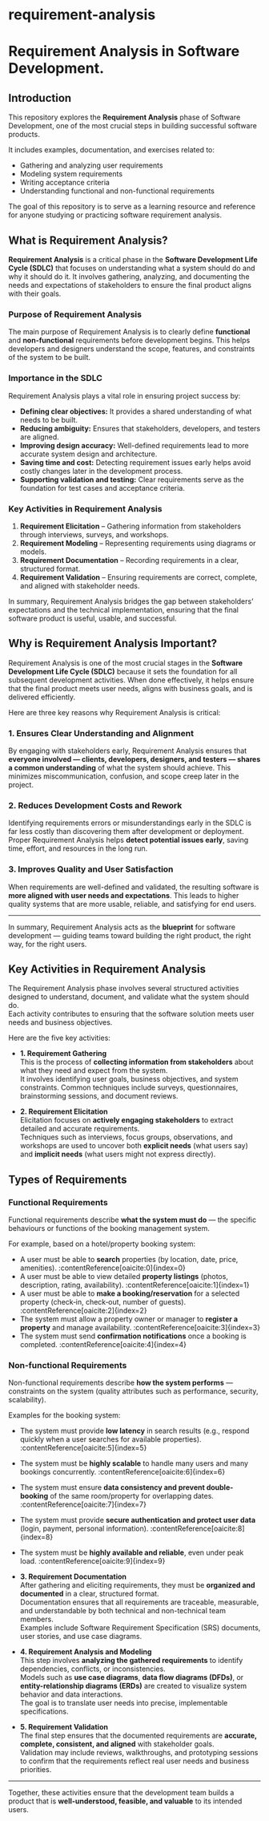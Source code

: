 # requirement-analysis
# Requirement Analysis in Software Development.

## Introduction
This repository explores the **Requirement Analysis** phase of Software Development, one of the most crucial steps in building successful software products.

It includes examples, documentation, and exercises related to:
- Gathering and analyzing user requirements  
- Modeling system requirements  
- Writing acceptance criteria  
- Understanding functional and non-functional requirements  

The goal of this repository is to serve as a learning resource and reference for anyone studying or practicing software requirement analysis.

## What is Requirement Analysis?

**Requirement Analysis** is a critical phase in the **Software Development Life Cycle (SDLC)** that focuses on understanding what a system should do and why it should do it. It involves gathering, analyzing, and documenting the needs and expectations of stakeholders to ensure the final product aligns with their goals.

### Purpose of Requirement Analysis
The main purpose of Requirement Analysis is to clearly define **functional** and **non-functional** requirements before development begins. This helps developers and designers understand the scope, features, and constraints of the system to be built.

### Importance in the SDLC
Requirement Analysis plays a vital role in ensuring project success by:
- **Defining clear objectives:** It provides a shared understanding of what needs to be built.  
- **Reducing ambiguity:** Ensures that stakeholders, developers, and testers are aligned.  
- **Improving design accuracy:** Well-defined requirements lead to more accurate system design and architecture.  
- **Saving time and cost:** Detecting requirement issues early helps avoid costly changes later in the development process.  
- **Supporting validation and testing:** Clear requirements serve as the foundation for test cases and acceptance criteria.

### Key Activities in Requirement Analysis
1. **Requirement Elicitation** – Gathering information from stakeholders through interviews, surveys, and workshops.  
2. **Requirement Modeling** – Representing requirements using diagrams or models.  
3. **Requirement Documentation** – Recording requirements in a clear, structured format.  
4. **Requirement Validation** – Ensuring requirements are correct, complete, and aligned with stakeholder needs.

In summary, Requirement Analysis bridges the gap between stakeholders’ expectations and the technical implementation, ensuring that the final software product is useful, usable, and successful.

## Why is Requirement Analysis Important?

Requirement Analysis is one of the most crucial stages in the **Software Development Life Cycle (SDLC)** because it sets the foundation for all subsequent development activities. When done effectively, it helps ensure that the final product meets user needs, aligns with business goals, and is delivered efficiently.

Here are three key reasons why Requirement Analysis is critical:

### 1. Ensures Clear Understanding and Alignment
By engaging with stakeholders early, Requirement Analysis ensures that **everyone involved — clients, developers, designers, and testers — shares a common understanding** of what the system should achieve. This minimizes miscommunication, confusion, and scope creep later in the project.

### 2. Reduces Development Costs and Rework
Identifying requirements errors or misunderstandings early in the SDLC is far less costly than discovering them after development or deployment. Proper Requirement Analysis helps **detect potential issues early**, saving time, effort, and resources in the long run.

### 3. Improves Quality and User Satisfaction
When requirements are well-defined and validated, the resulting software is **more aligned with user needs and expectations**. This leads to higher quality systems that are more usable, reliable, and satisfying for end users.

---

In summary, Requirement Analysis acts as the **blueprint** for software development — guiding teams toward building the right product, the right way, for the right users.

## Key Activities in Requirement Analysis

The Requirement Analysis phase involves several structured activities designed to understand, document, and validate what the system should do.  
Each activity contributes to ensuring that the software solution meets user needs and business objectives.

Here are the five key activities:

- **1. Requirement Gathering**  
  This is the process of **collecting information from stakeholders** about what they need and expect from the system.  
  It involves identifying user goals, business objectives, and system constraints. Common techniques include surveys, questionnaires, brainstorming sessions, and document reviews.

- **2. Requirement Elicitation**  
  Elicitation focuses on **actively engaging stakeholders** to extract detailed and accurate requirements.  
  Techniques such as interviews, focus groups, observations, and workshops are used to uncover both **explicit needs** (what users say) and **implicit needs** (what users might not express directly).
## Types of Requirements

### Functional Requirements  
Functional requirements describe **what the system must do** — the specific behaviours or functions of the booking management system.

For example, based on a hotel/property booking system:  
- A user must be able to **search** properties (by location, date, price, amenities). :contentReference[oaicite:0]{index=0}  
- A user must be able to view detailed **property listings** (photos, description, rating, availability). :contentReference[oaicite:1]{index=1}  
- A user must be able to **make a booking/reservation** for a selected property (check‐in, check‐out, number of guests). :contentReference[oaicite:2]{index=2}  
- The system must allow a property owner or manager to **register a property** and manage availability. :contentReference[oaicite:3]{index=3}  
- The system must send **confirmation notifications** once a booking is completed. :contentReference[oaicite:4]{index=4}  

### Non-functional Requirements  
Non-functional requirements describe **how the system performs** — constraints on the system (quality attributes such as performance, security, scalability).

Examples for the booking system:  
- The system must provide **low latency** in search results (e.g., respond quickly when a user searches for available properties). :contentReference[oaicite:5]{index=5}  
- The system must be **highly scalable** to handle many users and many bookings concurrently. :contentReference[oaicite:6]{index=6}  
- The system must ensure **data consistency and prevent double-booking** of the same room/property for overlapping dates. :contentReference[oaicite:7]{index=7}  
- The system must provide **secure authentication and protect user data** (login, payment, personal information). :contentReference[oaicite:8]{index=8}  
- The system must be **highly available and reliable**, even under peak load. :contentReference[oaicite:9]{index=9}  

- **3. Requirement Documentation**  
  After gathering and eliciting requirements, they must be **organized and documented** in a clear, structured format.  
  Documentation ensures that all requirements are traceable, measurable, and understandable by both technical and non-technical team members.  
  Examples include Software Requirement Specification (SRS) documents, user stories, and use case diagrams.

- **4. Requirement Analysis and Modeling**  
  This step involves **analyzing the gathered requirements** to identify dependencies, conflicts, or inconsistencies.  
  Models such as **use case diagrams**, **data flow diagrams (DFDs)**, or **entity-relationship diagrams (ERDs)** are created to visualize system behavior and data interactions.  
  The goal is to translate user needs into precise, implementable specifications.

- **5. Requirement Validation**  
  The final step ensures that the documented requirements are **accurate, complete, consistent, and aligned** with stakeholder goals.  
  Validation may include reviews, walkthroughs, and prototyping sessions to confirm that the requirements reflect real user needs and business priorities.

---

Together, these activities ensure that the development team builds a product that is **well-understood, feasible, and valuable** to its intended users.
